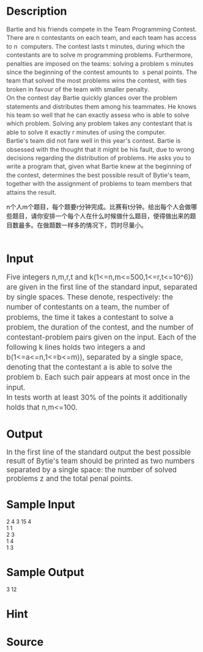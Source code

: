 
# Description

<div class="content"><div style="line-height: 140%" align="left"><span style="font-size: medium"><span style="color: #444444; line-height: 140%">Bartie and his friends compete in the Team Programming Contest. There are n contestants on each team, and each team has access to n  computers. The contest lasts t minutes, during which the contestants are to solve m programming problems. Furthermore, penalties are imposed on the teams: solving a problem s minutes since the beginning of the contest amounts to  s penal points. The team that solved the most problems wins the contest, with ties broken in favour of the team with smaller penalty. </span></span></div>
<div style="line-height: 140%" align="left"><span style="font-size: medium"><span style="color: #444444; line-height: 140%">On the contest day Bartie quickly glances over the problem statements and distributes them among his teammates. He knows his team so well that he can exactly assess who is able to solve which problem. Solving any problem takes any contestant that is able to solve it exactly r minutes of using the computer. </span></span></div>
<div style="line-height: 140%" align="left"><span style="font-size: medium"><span style="color: #444444; line-height: 140%">Bartie&#39;s team did not fare well in this year&#39;s contest. Bartie is obsessed with the thought that it might be his fault, due to wrong decisions regarding the distribution of problems. He asks you to write a program that, given what Bartie knew at the beginning of the contest, determines the best possible result of Bytie&#39;s team, together with the assignment of problems to team members that attains the result. </span></span></div>
<div style="line-height: 140%" align="left"></div>
<p><span style="font-size: medium"><!--StartFragment --></span></p>
<div><span style="font-size: medium">n个人m个题目，每个题要r分钟完成。比赛有t分钟。给出每个人会做哪些题目，请你安排一个每个人在什么时候做什么题目，使得做出来的题目数最多。在做题数一样多的情况下，罚时尽量小。<br/>
 <br/>
</span></div></div>

# Input

<div class="content"><div style="line-height: 140%" align="left"><span style="font-size: 14pt; color: #444444; line-height: 140%">Five integers n,m,r,t and k(1&lt;=n,m&lt;=500,1&lt;=r,t&lt;=10^6)) are given in the first line of the standard input, separated by single spaces. These denote, respectively: the number of contestants on a team, the number of problems, the time it takes a contestant to solve a problem, the duration of the contest, and the number of contestant-problem pairs given on the input. Each of the following k lines holds two integers a and b(1&lt;=a&lt;=n,1&lt;=b&lt;=m)), separated by a single space, denoting that the contestant a is able to solve the problem b. Each such pair appears at most once in the input. </span></div>
<div style="line-height: 140%" align="left"><span style="font-size: 14pt; color: #444444; line-height: 140%">In tests worth at least 30% of the points it additionally holds that n,m&lt;=100. </span></div>
<p></p></div>

# Output

<div class="content"><p><span style="font-size: 14pt; color: #444444">In the first line of the standard output the best possible result of Bytie&#39;s team should be printed as two numbers separated by a single space: the number of solved problems z and the total penal points.</span></p></div>

# Sample Input

<div class="content"><span class="sampledata">2 4 3 15 4<br/>
1 1<br/>
2 3<br/>
1 4<br/>
1 3<br/>
</span></div>

# Sample Output

<div class="content"><span class="sampledata">3 12</span></div>

# Hint

<div class="content"><p></p></div>

# Source

<div class="content"><p><a href="problemset.php?search="></a></p></div>

